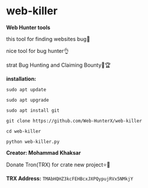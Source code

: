 # web-killer

**Web Hunter tools**

this tool for finding websites bug🦠

nice tool for bug hunter👌

strat Bug Hunting and Claiming Bounty💸🏆

**installation:**

`sudo apt update`

`sudo apt upgrade`

`sudo apt install git`

`git clone https://github.com/Web-HunterX/web-killer`

`cd web-killer`

`python web-killer.py`

**Creator: Mohammad Khaksar**

Donate Tron(TRX) for crate new project⭐👋

**TRX Address:**
`TMAbHQHZ3kcFEHBcxJXPQypujRVx5NMkjY`
